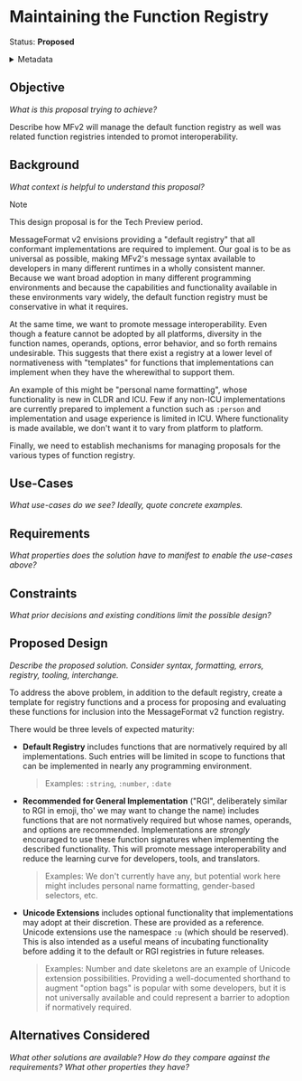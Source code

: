 # Maintaining the Function Registry

Status: **Proposed**

<details>
	<summary>Metadata</summary>
	<dl>
		<dt>Contributors</dt>
		<dd>@aphillips</dd>
		<dt>First proposed</dt>
		<dd>2024-02-12</dd>
		<dt>Pull Requests</dt>
		<dd>#000</dd>
	</dl>
</details>

## Objective

_What is this proposal trying to achieve?_

Describe how MFv2 will manage the default function registry
as well was related function registries intended to promot interoperability.

## Background

_What context is helpful to understand this proposal?_

> [!NOTE]
> This design proposal is for the Tech Preview period.

MessageFormat v2 envisions providing a "default registry" that all conformant
implementations are required to implement.
Our goal is to be as universal as possible, 
making MFv2's message syntax available to developers in many different
runtimes in a wholly consistent manner.
Because we want broad adoption in many different programming environments
and because the capabilities 
and functionality available in these environments vary widely,
the default function registry must be conservative in what it requires.

At the same time, we want to promote message interoperability.
Even though a feature cannot be adopted by all platforms,
diversity in the function names, operands, options, error behavior,
and so forth remains undesirable.
This suggests that there exist a registry at a lower level of normativeness
with "templates" for functions that implementations can implement 
when they have the wherewithal to support them.

An example of this might be "personal name formatting",
whose functionality is new in CLDR and ICU.
Few if any non-ICU implementations are currently prepared to implement
a function such as `:person`
and implementation and usage experience is limited in ICU.
Where functionality is made available, we don't want it to vary from
platform to platform.

Finally, we need to establish mechanisms for managing proposals
for the various types of function registry.

## Use-Cases

_What use-cases do we see? Ideally, quote concrete examples._

## Requirements

_What properties does the solution have to manifest to enable the use-cases above?_

## Constraints

_What prior decisions and existing conditions limit the possible design?_

## Proposed Design

_Describe the proposed solution. Consider syntax, formatting, errors, registry, tooling, interchange._

To address the above problem, in addition to the default registry,
create a template for registry functions
and a process for proposing and evaluating these functions for inclusion
into the MessageFormat v2 function registry.

There would be three levels of expected maturity:

- **Default Registry** includes functions that are normatively required by all implementations.
  Such entries will be limited in scope to functions that can be
  implemented in nearly any programming environment.
  > Examples: `:string`, `:number`, `:date`
- **Recommended for General Implementation**
  ("RGI", deliberately similar to RGI in emoji, tho' we may want to change the name)
  includes functions that are not
  normatively required but whose names, operands, and options are recommended.
  Implementations are _strongly_ encouraged to use these function signatures
  when implementing the described functionality.
  This will promote message interoperability
  and reduce the learning curve for developers, tools, and translators.
  > Examples: We don't currently have any, but potential work here
  > might includes personal name formatting, gender-based selectors, etc.
- **Unicode Extensions** includes optional functionality that implementations
  may adopt at their discretion.
  These are provided as a reference.
  Unicode extensions use the namespace `:u` (which should be reserved).
  This is also intended as a useful means of incubating functionality before
  adding it to the default or RGI registries in future releases.
  > Examples: Number and date skeletons are an example of Unicode extension
  > possibilities.
  > Providing a well-documented shorthand to augment "option bags" is
  > popular with some developers,
  > but it is not universally available and could represent a barrier to adoption
  > if normatively required.

## Alternatives Considered

_What other solutions are available?_
_How do they compare against the requirements?_
_What other properties they have?_
